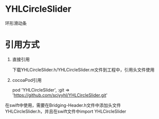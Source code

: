 # YHLCircleSlider
环形滑动条

# 引用方式
1. 直接引用

    下载YHLCircleSlider.h/YHLCircleSlider.m文件到工程中，引用头文件使用

2. cocoaPod引用

    pod 'YHLCircleSlider', :git => 'https://github.com/scjyyhl/YHLCircleSlider.git'

在swift中使用，需要在Bridging-Header.h文件中添加头文件YHLCircleSlider.h，并且在swift文件中import YHLCircleSlider
